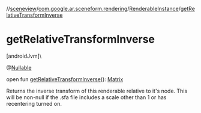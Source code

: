 //[sceneview](../../../index.md)/[com.google.ar.sceneform.rendering](../index.md)/[RenderableInstance](index.md)/[getRelativeTransformInverse](get-relative-transform-inverse.md)

# getRelativeTransformInverse

[androidJvm]\

@[Nullable](https://developer.android.com/reference/kotlin/androidx/annotation/Nullable.html)

open fun [getRelativeTransformInverse](get-relative-transform-inverse.md)(): [Matrix](../../com.google.ar.sceneform.math/-matrix/index.md)

Returns the inverse transform of this renderable relative to it's node. This will be non-null if the .sfa file includes a scale other than 1 or has recentering turned on.
